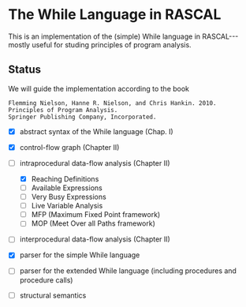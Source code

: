 # The While Language in RASCAL

This is an implementation of the (simple) While
language in RASCAL---mostly useful for studing principles
of program analysis.



## Status

We will guide the implementation according to the book

```
Flemming Nielson, Hanne R. Nielson, and Chris Hankin. 2010.
Principles of Program Analysis.
Springer Publishing Company, Incorporated.
```


   * [x] abstract syntax of the While language (Chap. I)
   * [x] control-flow graph (Chapter II)
   * [ ] intraprocedural data-flow analysis (Chapter II)
     * [x] Reaching Definitions
     * [ ] Available Expressions
     * [ ] Very Busy Expressions
     * [ ] Live Variable Analysis 
     * [ ] MFP (Maximum Fixed Point framework)
     * [ ] MOP (Meet Over all Paths framework)
   * [ ] interprocedural data-flow analysis (Chapter II)
   * [x] parser for the simple While language
   * [ ] parser for the extended While language (including procedures and procedure calls)
   * [ ] structural semantics
   
